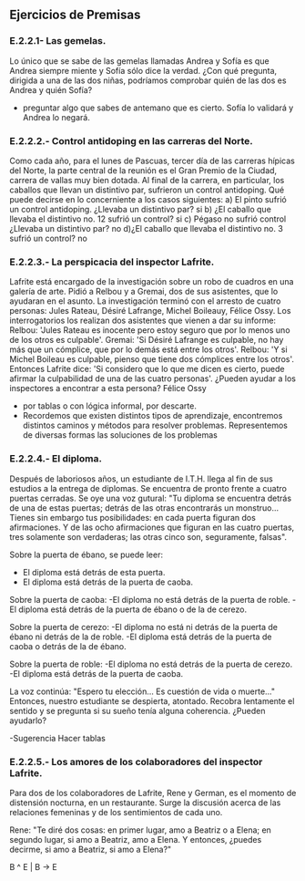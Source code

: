 ## Ejercicios de Premisas

### E.2.2.1- Las gemelas.
Lo único que se sabe de las gemelas llamadas Andrea y Sofía es que Andrea siempre miente y Sofía sólo dice la verdad. ¿Con qué pregunta, dirigida a una de las dos niñas, podríamos comprobar quién de las dos es Andrea y quién Sofía?
- preguntar algo que sabes de antemano que es cierto. Sofía lo validará y Andrea lo negará.

### E.2.2.2.- Control antidoping en las carreras del Norte.
Como cada año, para el lunes de Pascuas, tercer día de las carreras hípicas del Norte, la parte central de la reunión es el Gran Premio de la Ciudad, carrera de vallas muy bien dotada. Al final de la carrera, en particular, los caballos que llevan un distintivo par, sufrieron un control antidoping. Qué puede decirse en lo concerniente a los casos siguientes: 
a) El pinto sufrió un control antidoping. ¿Llevaba un distintivo par? si
b) ¿El caballo que llevaba el distintivo no. 12 sufrió un control? si
c) Pégaso no sufrió control ¿Llevaba un distintivo par? no
d)¿El caballo que llevaba el distintivo no. 3 sufrió un control? no

### E.2.2.3.- La perspicacia del inspector Lafrite.
Lafrite está encargado de la investigación sobre un robo de cuadros en una galería de arte. Pidió a Relbou y a Gremai, dos de sus asistentes, que lo ayudaran en el asunto. La investigación terminó con el arresto de cuatro personas: Jules Rateau, Désiré Lafrange, Michel Boileauy, Félice Ossy. Los interrogatorios los realizan dos asistentes que vienen a dar su informe:
Relbou: 'Jules Rateau es inocente pero estoy seguro que por lo menos uno de los otros es culpable'.
Gremai: 'Si Désiré Lafrange es culpable, no hay más que un cómplice, que por lo demás está entre los otros'.
Relbou: 'Y si Michel Boileau es culpable, pienso que tiene dos cómplices entre los otros'.
Entonces Lafrite dice: 'Si considero que lo que me dicen es cierto, puede afirmar la culpabilidad de una de las cuatro personas'.
¿Pueden ayudar a los inspectores a encontrar a esta persona? Félice Ossy

- por tablas o con lógica informal, por descarte.
- Recordemos que existen distintos tipos de aprendizaje, encontremos distintos caminos y métodos para resolver problemas. Representemos de diversas formas las soluciones de los problemas

### E.2.2.4.- El diploma.
Después de laboriosos años, un estudiante de I.T.H. llega al fin de sus estudios a la entrega de diplomas. Se encuentra de pronto frente a cuatro puertas cerradas. Se oye una voz gutural: "Tu diploma se encuentra detrás de una de estas puertas; detrás de las otras encontrarás un monstruo... Tienes sin embargo tus posibilidades: en cada puerta figuran dos afirmaciones. Y de las ocho afirmaciones que figuran en las cuatro puertas, tres solamente son verdaderas; las otras cinco son, seguramente, falsas".

Sobre la puerta de ébano, se puede leer:
- El diploma está detrás de esta puerta.
- El diploma está detrás de la puerta de caoba.

Sobre la puerta de caoba:
-El diploma no está detrás de la puerta de roble.
-El diploma está detrás de la puerta de ébano o de la de cerezo.

Sobre la puerta de cerezo:
-El diploma no está ni detrás de la puerta de ébano ni detrás de la de roble.
-El diploma está detrás de la puerta de caoba o detrás de la de ébano.

Sobre la puerta de roble:
-El diploma no está detrás de la puerta de cerezo.
-El diploma está detrás de la puerta de caoba.

La voz continúa: "Espero tu elección... Es cuestión de vida o muerte..."  Entonces, nuestro estudiante se despierta, atontado. Recobra lentamente el sentido y se pregunta si su sueño tenía alguna coherencia.
¿Pueden ayudarlo?

-Sugerencia Hacer tablas


### E.2.2.5.- Los amores de los colaboradores del inspector Lafrite.
Para dos de los colaboradores de Lafrite, Rene y German, es el momento de distensión nocturna, en un restaurante. Surge la discusión acerca de las relaciones femeninas y de los sentimientos de cada uno.

Rene: "Te diré dos cosas: en primer lugar, amo a Beatriz o a Elena; en segundo lugar, si amo a Beatriz, amo a Elena. Y entonces, ¿puedes decirme, si amo a Beatriz, si amo a Elena?"

B ^ E |  B -> E 
